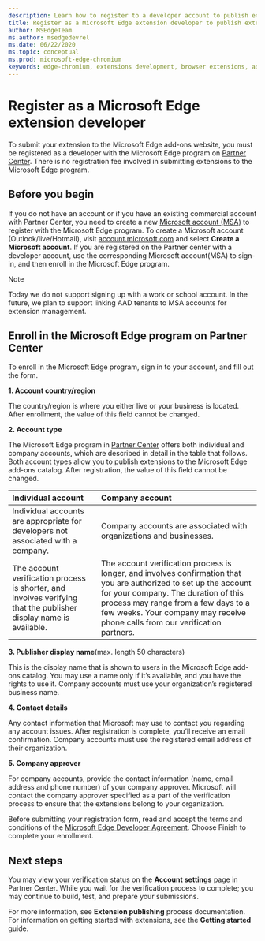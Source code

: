 ```yaml
---
description: Learn how to register to a developer account to publish extensions to Microsoft Edge add-ons store.
title: Register as a Microsoft Edge extension developer to publish extensions
author: MSEdgeTeam
ms.author: msedgedevrel
ms.date: 06/22/2020
ms.topic: conceptual
ms.prod: microsoft-edge-chromium
keywords: edge-chromium, extensions development, browser extensions, add-ons, partner center, developer
---
```


# Register as a Microsoft Edge extension developer  

To submit your extension to the Microsoft Edge add-ons website, you must be registered as a developer with the Microsoft Edge program on [Partner Center][MicrosoftPartnerCenter]. There is no registration fee involved in submitting extensions to the Microsoft Edge program.

## Before you begin

If you do not have an account or if you have an existing commercial account with Partner Center, you need to create a new [Microsoft account (MSA)][MSA] to register with the Microsoft Edge program. 
To create a Microsoft account (Outlook/live/Hotmail), visit [account.microsoft.com][MicrosoftAccount] and select **Create a Microsoft account**. If you are registered on the Partner center with a developer account, use the corresponding Microsoft account(MSA) to sign-in, and then enroll in the Microsoft Edge program.

> [!NOTE]
> Today we do not support signing up with a work or school account. In the future, we plan to support linking AAD tenants to MSA accounts for extension management.


## Enroll in the Microsoft Edge program on Partner Center

To enroll in the Microsoft Edge program, sign in to your account, and fill out the form. 
    
**1. Account country/region**

The country/region is where you either live or your business is located. After enrollment, the value of this field cannot be changed.

**2. Account type** 

The Microsoft Edge program in [Partner Center][MicrosoftPartnerCenter] offers both individual and company accounts, which are described in detail in the table that follows. Both account types allow you to publish extensions to the Microsoft Edge add-ons catalog. After registration, the value of this field cannot be changed.


| Individual account | Company account |  
|:--- |:--- |  
| Individual accounts are appropriate for developers not associated with a company. | Company accounts are associated with organizations and businesses. |  
| The account verification process is shorter, and involves verifying that the publisher display name is available. | The account verification process is longer, and involves confirmation that you are authorized to set up the account for your company. The duration of this process may range from a few days to a few weeks. Your company may receive phone calls from our verification partners.  |  

**3. Publisher display name**(max. length 50 characters)

This is the display name that is shown to users in the Microsoft Edge add-ons catalog. You may use a name only if it’s available, and you have the rights to use it. Company accounts must use your organization’s registered business name.

**4. Contact details**

Any contact information that Microsoft may use to contact you regarding any account issues. After registration is complete, you’ll receive an email confirmation. Company accounts must use the registered email address of their organization.

**5. Company approver** 

For company accounts, provide the contact information (name, email address and phone number) of your company approver. Microsoft will contact the company approver specified as a part of the verification process to ensure that the extensions belong to your organization. 

Before submitting your registration form, read and accept the terms and conditions of the [Microsoft Edge Developer Agreement][MicrosoftAppDeveloperAgreement]. Choose Finish to complete your enrollment. 



## Next steps

You may view your verification status on the **Account settings** page in Partner Center. While you wait for the verification process to complete; you may continue to build, test, and prepare your submissions.

For more information, see **Extension publishing** process documentation. For information on getting started with extensions, see the **Getting started** guide.


<!-- image links -->  

<!-- links -->  

[MicrosoftAppDeveloperAgreement]: /legal/windows/agreements/app-developer-agreement "App Developer Agreement | Microsoft Docs"  

[MicrosoftAccount]: https://account.microsoft.com/account/Account "Microsoft account"  

[MicrosoftPartnerCenter]: https://partner.microsoft.com/dashboard/microsoftedge/public/login?ref=dd "Partner Center"  

[MSA]: https://community.windows.com/en-us/stories/everything-you-need-to-know-about-microsoft-accounts "Microsoft (or MSA)"
